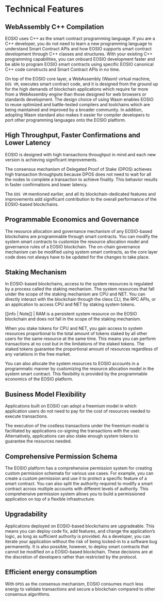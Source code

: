 # Technical Features

## WebAssembly C++ Compilation

EOSIO uses C++ as the smart contract programming language. If you are a C++ developer, you do not need to learn a new programming language to understand Smart Contract APIs and how EOSIO supports smart contract development through C++ classes and structures. With your existing C++ programming capabilities, you can onboard EOSIO development faster and be able to program EOSIO smart contracts using specific EOSIO canonical C++ code constructs and Smart Contract APIs in no time.

On top of the EOSIO core layer, a WebAssembly \(Wasm\) virtual machine, `EOS VM`, executes smart contract code, and it is designed from the ground up for the high demands of blockchain applications which require far more from a WebAssembly engine than those designed for web browsers or standards development. The design choice of using Wasm enables EOSIO to reuse optimized and battle-tested compilers and toolchains which are being maintained and improved by a broader community. In addition, adopting Wasm standard also makes it easier for compiler developers to port other programming languages onto the EOSIO platform.

## High Throughput, Faster Confirmations and Lower Latency

EOSIO is designed with high transactions throughput in mind and each new version is achieving significant improvements.

The consensus mechanism of Delegated Proof of Stake \(DPOS\) achieves high transaction throughputs because DPOS does not need to wait for all the nodes to complete a transaction to achieve finality. This behavior results in faster confirmations and lower latency.

The `EOS VM` mentioned earlier, and all its blockchain-dedicated features and improvements add significant contribution to the overall performance of the EOSIO-based blockchains.

## Programmable Economics and Governance

The resource allocation and governance mechanism of any EOSIO-based blockchains are programmable through smart contracts. You can modify the system smart contracts to customize the resource allocation model and governance rules of a EOSIO blockchain. The on-chain governance mechanism can be modified using system smart contracts, as the core layer code does not always have to be updated for the changes to take place.

## Staking Mechanism

In EOSIO-based blockchains, access to the system resources is regulated by a process called the staking mechanism. The system resources that fall under the scope of the staking mechanism are CPU and NET. You can directly interact with the blockchain through the cleos CLI, the RPC APIs, or an application to access CPU and NET by staking system tokens.

\[\[info \| Note\]\] \| RAM is a persistent system resource on the EOSIO blockchain and does not fall in the scope of the staking mechanism.

When you stake tokens for CPU and NET, you gain access to system resources proportional to the total amount of tokens staked by all other users for the same resource at the same time. This means you can perform transactions at no cost but in the limitations of the staked tokens. The staked tokens guarantee the proportional amount of resources regardless of any variations in the free market.

You can also allocate the system resources to EOSIO accounts in a programmatic manner by customizing the resource allocation model in the system smart contract. This flexibility is provided by the programmable economics of the EOSIO platform.

## Business Model Flexibility

Applications built on EOSIO can adopt a freemium model in which application users do not need to pay for the cost of resources needed to execute transactions.

The execution of the costless transactions under the freemium model is facilitated by applications co-signing the transactions with the user. Alternatively, applications can also stake enough system tokens to guarantee the resources needed.

## Comprehensive Permission Schema

The EOSIO platform has a comprehensive permission system for creating custom permission schemata for various use cases. For example, you can create a custom permission and use it to protect a specific feature of a smart contract. You can also split the authority required to modify a smart contract across multiple accounts with different levels of authority. This comprehensive permission system allows you to build a permissioned application on top of a flexible infrastructure.

## Upgradability

Applications deployed on EOSIO-based blockchains are upgradeable. This means you can deploy code fix, add features, and change the application’s logic, as long as sufficient authority is provided. As a developer, you can iterate your application without the risk of being locked-in to a software bug permanently. It is also possible, however, to deploy smart contracts that cannot be modified on a EOSIO-based blockchain. These decisions are at the discretion of developers rather than restricted by the protocol.

## Efficient energy consumption

With `DPOS` as the consensus mechanism, EOSIO consumes much less energy to validate transactions and secure a blockchain compared to other consensus algorithms.

